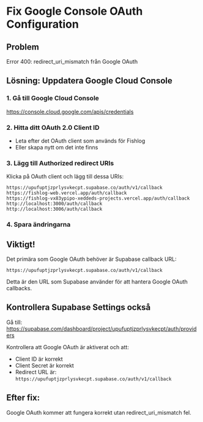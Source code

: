 # Fix Google Console OAuth Configuration

## Problem
Error 400: redirect_uri_mismatch från Google OAuth

## Lösning: Uppdatera Google Cloud Console

### 1. Gå till Google Cloud Console
https://console.cloud.google.com/apis/credentials

### 2. Hitta ditt OAuth 2.0 Client ID
- Leta efter det OAuth client som används för Fishlog
- Eller skapa nytt om det inte finns

### 3. Lägg till Authorized redirect URIs
Klicka på OAuth client och lägg till dessa URIs:

```
https://upufuptjzprlysvkecpt.supabase.co/auth/v1/callback
https://fishlog-web.vercel.app/auth/callback
https://fishlog-vx83ypipo-xeddeds-projects.vercel.app/auth/callback
http://localhost:3000/auth/callback
http://localhost:3006/auth/callback
```

### 4. Spara ändringarna

## Viktigt!
Det primära som Google OAuth behöver är Supabase callback URL:
```
https://upufuptjzprlysvkecpt.supabase.co/auth/v1/callback
```

Detta är den URL som Supabase använder för att hantera Google OAuth callbacks.

## Kontrollera Supabase Settings också
Gå till: https://supabase.com/dashboard/project/upufuptjzprlysvkecpt/auth/providers

Kontrollera att Google OAuth är aktiverat och att:
- Client ID är korrekt
- Client Secret är korrekt
- Redirect URL är: `https://upufuptjzprlysvkecpt.supabase.co/auth/v1/callback`

## Efter fix:
Google OAuth kommer att fungera korrekt utan redirect_uri_mismatch fel.